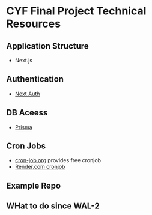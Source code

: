 # CYF Final Project Technical Resources

## Application Structure
-  Next.js
## Authentication
- [Next Auth](https://next-auth.js.org/)
## DB Aceess
- [Prisma](https://www.prisma.io/)
## Cron Jobs
- [cron-job.org](https://console.cron-job.org/jobs) provides free cronjob
- [Render.com cronjob]()
## Example Repo
## WHat to do since WAL-2

